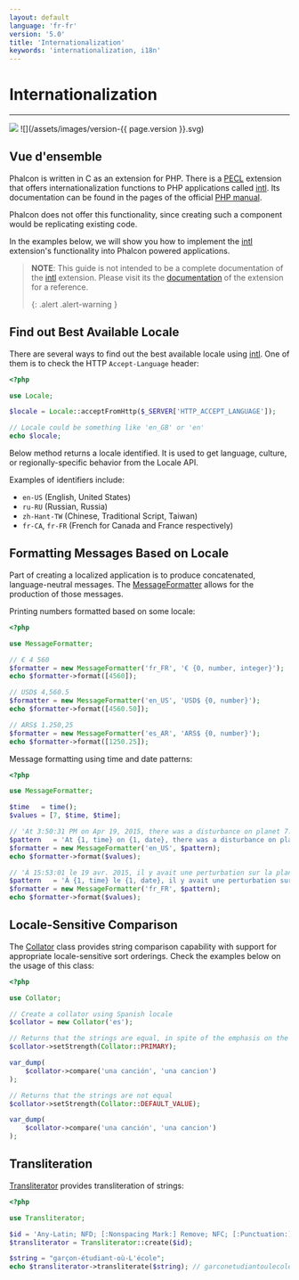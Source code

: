 ```yaml
---
layout: default
language: 'fr-fr'
version: '5.0'
title: 'Internationalization'
keywords: 'internationalization, i18n'
---
```


# Internationalization
- - -
![](/assets/images/document-status-under-review-red.svg) ![](/assets/images/version-{{ page.version }}.svg)

## Vue d'ensemble
Phalcon is written in C as an extension for PHP. There is a [PECL][intl] extension that offers internationalization functions to PHP applications called [intl][intl]. Its documentation can be found in the pages of the official [PHP manual][intl-manual].

Phalcon does not offer this functionality, since creating such a component would be replicating existing code.

In the examples below, we will show you how to implement the [intl][intl] extension's functionality into Phalcon powered applications.

> **NOTE**: This guide is not intended to be a complete documentation of the [intl][intl] extension. Please visit its the [documentation][intl-book] of the extension for a reference. 
> 
> {: .alert .alert-warning }

## Find out Best Available Locale
There are several ways to find out the best available locale using [intl][intl]. One of them is to check the HTTP `Accept-Language` header:

```php
<?php

use Locale;

$locale = Locale::acceptFromHttp($_SERVER['HTTP_ACCEPT_LANGUAGE']);

// Locale could be something like 'en_GB' or 'en'
echo $locale;
```

Below method returns a locale identified. It is used to get language, culture, or regionally-specific behavior from the Locale API.

Examples of identifiers include:

* `en-US` (English, United States)
* `ru-RU` (Russian, Russia)
* `zh-Hant-TW` (Chinese, Traditional Script, Taiwan)
* `fr-CA`, `fr-FR` (French for Canada and France respectively)

## Formatting Messages Based on Locale
Part of creating a localized application is to produce concatenated, language-neutral messages. The [MessageFormatter][messageformatter] allows for the production of those messages.

Printing numbers formatted based on some locale:

```php
<?php

use MessageFormatter;

// € 4 560
$formatter = new MessageFormatter('fr_FR', '€ {0, number, integer}');
echo $formatter->format([4560]);

// USD$ 4,560.5
$formatter = new MessageFormatter('en_US', 'USD$ {0, number}');
echo $formatter->format([4560.50]);

// ARS$ 1.250,25
$formatter = new MessageFormatter('es_AR', 'ARS$ {0, number}');
echo $formatter->format([1250.25]);
```

Message formatting using time and date patterns:

```php
<?php

use MessageFormatter;

$time   = time();
$values = [7, $time, $time];

// 'At 3:50:31 PM on Apr 19, 2015, there was a disturbance on planet 7.'
$pattern   = 'At {1, time} on {1, date}, there was a disturbance on planet {0, number}.';
$formatter = new MessageFormatter('en_US', $pattern);
echo $formatter->format($values);

// 'À 15:53:01 le 19 avr. 2015, il y avait une perturbation sur la planète 7.'
$pattern   = 'À {1, time} le {1, date}, il y avait une perturbation sur la planète {0, number}.';
$formatter = new MessageFormatter('fr_FR', $pattern);
echo $formatter->format($values);
```

## Locale-Sensitive Comparison
The [Collator][collator] class provides string comparison capability with support for appropriate locale-sensitive sort orderings. Check the examples below on the usage of this class:

```php
<?php

use Collator;

// Create a collator using Spanish locale
$collator = new Collator('es');

// Returns that the strings are equal, in spite of the emphasis on the 'o'
$collator->setStrength(Collator::PRIMARY);

var_dump(
    $collator->compare('una canción', 'una cancion')
);

// Returns that the strings are not equal
$collator->setStrength(Collator::DEFAULT_VALUE);

var_dump(
    $collator->compare('una canción', 'una cancion')
);
```

## Transliteration
[Transliterator][transliterator] provides transliteration of strings:

```php
<?php

use Transliterator;

$id = 'Any-Latin; NFD; [:Nonspacing Mark:] Remove; NFC; [:Punctuation:] Remove; Lower();';
$transliterator = Transliterator::create($id);

$string = "garçon-étudiant-où-L'école";
echo $transliterator->transliterate($string); // garconetudiantoulecole
```

[intl]: https://pecl.php.net/package/intl

[intl]: https://pecl.php.net/package/intl
[intl-manual]: https://www.php.net/manual/en/intro.intl.php
[intl-book]: https://www.php.net/manual/en/book.intl.php
[messageformatter]: https://www.php.net/manual/en/class.messageformatter.php
[collator]: https://www.php.net/manual/en/class.collator.php
[transliterator]: https://www.php.net/manual/en/class.transliterator.php

